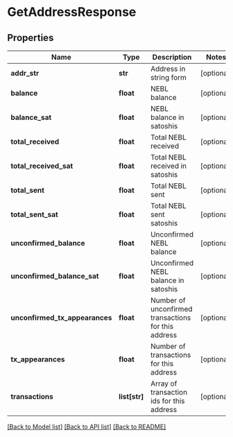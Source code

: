 # GetAddressResponse

## Properties
Name | Type | Description | Notes
------------ | ------------- | ------------- | -------------
**addr_str** | **str** | Address in string form | [optional] 
**balance** | **float** | NEBL balance | [optional] 
**balance_sat** | **float** | NEBL balance in satoshis | [optional] 
**total_received** | **float** | Total NEBL received | [optional] 
**total_received_sat** | **float** | Total NEBL received in satoshis | [optional] 
**total_sent** | **float** | Total NEBL sent | [optional] 
**total_sent_sat** | **float** | Total NEBL sent satoshis | [optional] 
**unconfirmed_balance** | **float** | Unconfirmed NEBL balance | [optional] 
**unconfirmed_balance_sat** | **float** | Unconfirmed NEBL balance in satoshis | [optional] 
**unconfirmed_tx_appearances** | **float** | Number of unconfirmed transactions for this address | [optional] 
**tx_appearances** | **float** | Number of transactions for this address | [optional] 
**transactions** | **list[str]** | Array of transaction ids for this address | [optional] 

[[Back to Model list]](../README.md#documentation-for-models) [[Back to API list]](../README.md#documentation-for-api-endpoints) [[Back to README]](../README.md)


